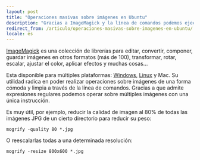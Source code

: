 ```yaml
---
layout: post
title: "Operaciones masivas sobre imágenes en Ubuntu"
description: "Gracias a ImageMagick y la línea de comandos podemos ejecutar operaciones sobre imágenes de forma masiva"
redirect_from: /articulo/operaciones-masivas-sobre-imagenes-en-ubuntu/
locale: es
---
```


<a href="http://www.imagemagick.org/">ImageMagick</a> es una colección de librerías para editar, convertir, componer, guardar imágenes en otros formatos (más de 100), transformar, rotar, escalar, ajustar el color, aplicar efectos y muchas cosas...

 Esta disponible para múltiples plataformas: <a href="http://www.imagemagick.org/script/binary-releases.php#windows">Windows</a>, <a href="http://www.imagemagick.org/script/binary-releases.php#unix">Linux</a> y Mac. 
 Su utilidad radica en poder realizar operaciones sobre imágenes de una forma cómoda y limpia a través de la línea de comandos. Gracias a que admite expresiones regulares podemos operar sobre múltiples imágenes con una única instrucción.

 Es muy útil, por ejemplo, reducir la calidad de imagen al 80% de todas las imágenes JPG de un cierto directorio para reducir su peso:

    mogrify -quality 80 *.jpg

O reescalarlas todas a una determinada resolución:

    mogrify -resize 800x600 *.jpg

